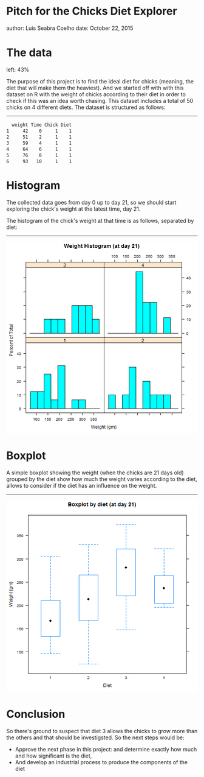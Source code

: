Pitch for the Chicks Diet Explorer
========================================================
author: Luis Seabra Coelho
date: October 22, 2015

The data
========================================================
left: 43%

The purpose of this project is to find the ideal diet for chicks (meaning, the diet that will make them the heaviest).
And we started off with with this dataset on R with the weight of chicks according to their diet in order to check if this was an idea worth chasing. This dataset includes a total of 50 chicks on 4 different diets. The dataset is structured as follows:
***

```
  weight Time Chick Diet
1     42    0     1    1
2     51    2     1    1
3     59    4     1    1
4     64    6     1    1
5     76    8     1    1
6     93   10     1    1
```

Histogram
========================================================

The collected data goes from day 0 up to day 21, so we should start exploring the chick's weight at the latest time, day 21.

The histogram of the chick's weight at that time is as follows, separated by diet:
***
![plot of chunk unnamed-chunk-2](pitch-figure/unnamed-chunk-2-1.png) 

Boxplot
========================================================

A simple boxplot showing the weight (when the chicks are 21 days old) grouped by the diet show how much the weight varies according to the diet, allows to consider if the diet has an influence on the weight.
***
![plot of chunk unnamed-chunk-3](pitch-figure/unnamed-chunk-3-1.png) 

Conclusion
========================================================

So there's ground to suspect that diet 3 allows the chicks to grow more than the others and that should be investigsted. So the next steps would be:

- Approve the next phase in this project: and determine exactly how much and how significant is the diet,
- And develop an industrial process to produce the components of the diet
